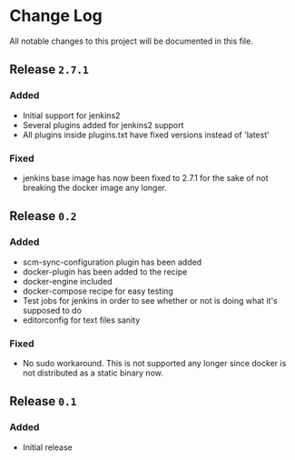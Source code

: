 # Change Log
All notable changes to this project will be documented in this file.

## Release `2.7.1`
### Added
* Initial support for jenkins2
* Several plugins added for jenkins2 support
* All plugins inside plugins.txt have fixed versions instead of 'latest'

### Fixed
* jenkins base image has now been fixed to 2.7.1 for the sake of not breaking
  the docker image any longer.

## Release `0.2`
### Added
* scm-sync-configuration plugin has been added
* docker-plugin has been added to the recipe
* docker-engine included
* docker-compose recipe for easy testing
* Test jobs for jenkins in order to see whether or not is doing what it's supposed to do
* editorconfig for text files sanity

### Fixed
* No sudo workaround. This is not supported any longer since docker is
  not distributed as a static binary now.

## Release `0.1`
### Added
* Initial release
